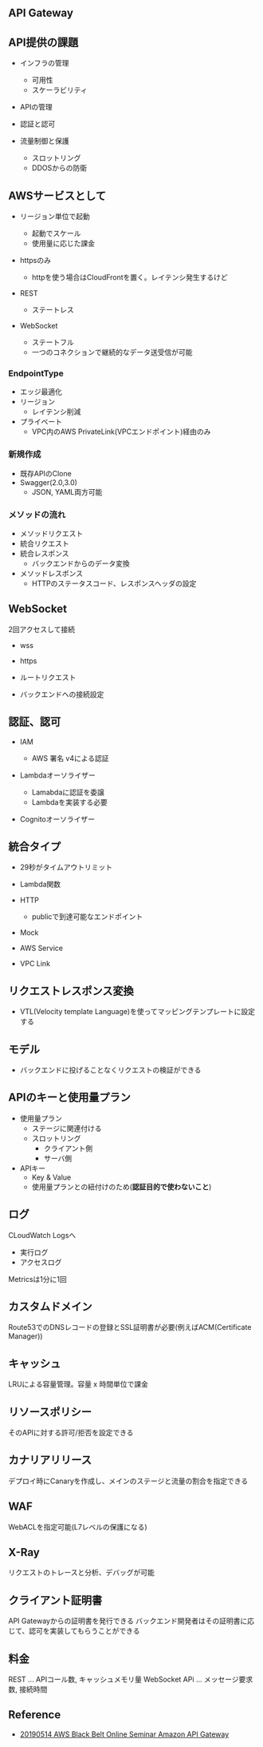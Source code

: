 ## API Gateway

## API提供の課題

- インフラの管理
  - 可用性
  - スケーラビリティ

- APIの管理

- 認証と認可

- 流量制御と保護
  - スロットリング
  - DDOSからの防衛

## AWSサービスとして

- リージョン単位で起動
  - 起動でスケール
  - 使用量に応じた課金

- httpsのみ
  - httpを使う場合はCloudFrontを置く。レイテンシ発生するけど

- REST
  - ステートレス
- WebSocket
  - ステートフル
  - 一つのコネクションで継続的なデータ送受信が可能

### EndpointType

- エッジ最適化
- リージョン
  - レイテンシ削減
- プライベート
  - VPC内のAWS PrivateLink(VPCエンドポイント)経由のみ


### 新規作成

- 既存APIのClone
- Swagger(2.0,3.0)
  - JSON, YAML両方可能

### メソッドの流れ

- メソッドリクエスト
- 統合リクエスト
- 統合レスポンス
  - バックエンドからのデータ変換
- メソッドレスポンス
  - HTTPのステータスコード、レスポンスヘッダの設定

## WebSocket
2回アクセスして接続
 - wss
 - https

- ルートリクエスト
- バックエンドへの接続設定

## 認証、認可
- IAM
  - AWS 署名 v4による認証
- Lambdaオーソライザー
  - Lamabdaに認証を委譲
  - Lambdaを実装する必要
  
- Cognitoオーソライザー

## 統合タイプ

- 29秒がタイムアウトリミット

- Lambda関数
- HTTP
  - publicで到達可能なエンドポイント
- Mock
- AWS Service
- VPC Link

## リクエストレスポンス変換

- VTL(Velocity template Language)を使ってマッピングテンプレートに設定する

## モデル

- バックエンドに投げることなくリクエストの検証ができる

## APIのキーと使用量プラン

- 使用量プラン
  - ステージに関連付ける
  - スロットリング
    - クライアント側
    - サーバ側
- APIキー
  - Key & Value
  - 使用量プランとの紐付けのため(**認証目的で使わないこと**)

## ログ

CLoudWatch Logsへ

- 実行ログ
- アクセスログ

Metricsは1分に1回

## カスタムドメイン

Route53でのDNSレコードの登録とSSL証明書が必要(例えばACM(Certificate Manager))

## キャッシュ

LRUによる容量管理。容量 x 時間単位で課金

## リソースポリシー

そのAPIに対する許可/拒否を設定できる

## カナリアリリース

デプロイ時にCanaryを作成し、メインのステージと流量の割合を指定できる

## WAF

WebACLを指定可能(L7レベルの保護になる)

## X-Ray

リクエストのトレースと分析、デバッグが可能

## クライアント証明書
API Gatewayからの証明書を発行できる
バックエンド開発者はその証明書に応じて、認可を実装してもらうことができる

## 料金
REST ... APIコール数, キャッシュメモリ量
WebSocket APi ... メッセージ要求数, 接続時間

## Reference
- [20190514 AWS Black Belt Online Seminar Amazon API Gateway](https://www.slideshare.net/AmazonWebServicesJapan/20190514-aws-black-belt-online-seminar-amazon-api-gateway)
